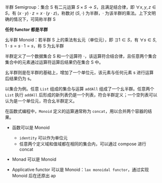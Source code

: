 半群 Semigroup：集合 S 有二元运算 $S\times S\to S$，且满足结合律，即 $\forall x, y, z\in S$，有 $(x\cdot y)\cdot z=x\cdot (y\cdot z)$，称数对 $(S, \cdot)$ 为半群，$\cdot$ 为该半群的乘法。上下文明确的情况下，可简称半群 S

**任何 functor 都是半群**

幺半群 Monoid：若半群 S 上的乘法有幺元（单位元），即 $\exists 1\in S$，有 $\forall s\in S, 1\cdot s=s\cdot 1=s$，称 S 为幺半群

半群定义了一个数据集合 S 和一个运算符 $\cdot$，该运算符合结合律，且任意两个集合集合中的元素通过运算符运算后结果仍在集合 S 中。

幺半群则是在半群的基础上，增加了一个单位元，该元素与任何元素 s 进行运算后结果仍为 s。

以集合为例。任意 `List` 组成的集合与运算 `addAll` 组成了一个幺半群。任意两个 `List` 执行 `addAll` 后形成的新列表仍是一个列表，符合半群定义；一个空列表可以认为是一个单位元，符合幺半群定义。

在函数式编程中，`Monoid` 定义的运算通常称为 `concat`，用以合并两个容器的结果。

* 函数可以是 Monoid

  * `identity` 可以作为单位元
  * 任意两个定义域和值域都在相同的集合内，可以通过 compose 进行 concat
* Monad 可以是 Monoid
* Applicative functor 可以是 Monoid：`lax monoidal functor`，通过实现 Monoid 后在还原出 ap

‍
